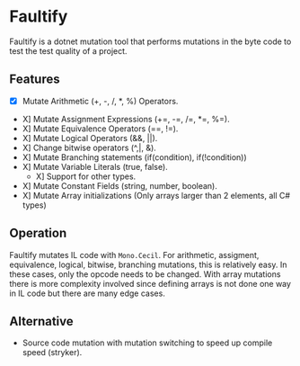 # Faultify
Faultify is a dotnet mutation tool that performs mutations in the byte code to test the test quality of a project. 

## Features
- [X] Mutate Arithmetic (+, -, /, *, %) Operators.
- X] Mutate Assignment Expressions (+=, -=, /=, *=, %=).
- X] Mutate Equivalence Operators (==, !=).
- X] Mutate Logical Operators (&&, ||).
- X] Change bitwise operators (^,|, &).
- X] Mutate Branching statements (if(condition), if(!condition))
- X] Mutate Variable Literals (true, false).
     - X] Support for other types.
- X] Mutate Constant Fields (string, number, boolean).
- X] Mutate Array initializations (Only arrays larger than 2 elements, all C# types)

## Operation
Faultify mutates IL code with `Mono.Cecil`. For arithmetic, assigment, equivalence, logical, bitwise, branching mutations, this is relatively easy. In these cases, only the opcode needs to be changed. With array mutations there is more complexity involved since defining arrays is not done one way in IL code but there are many edge cases.

## Alternative
- Source code mutation with mutation switching to speed up compile speed (stryker). 

